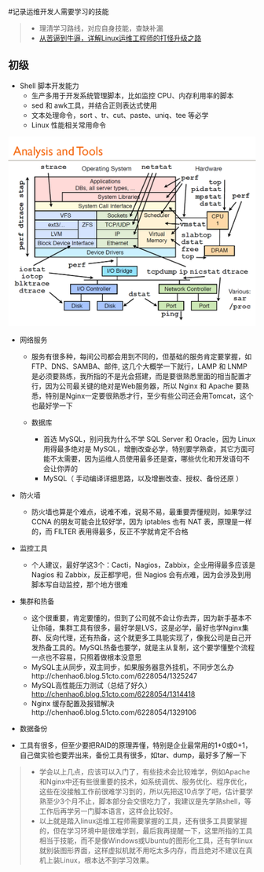 #记录运维开发人需要学习的技能

> * 理清学习路线，对应自身技能，查缺补漏
> * [从苦逼到牛逼，详解Linux运维工程师的打怪升级之路](http://www.yunweipai.com/archives/22629.html)

## 初级

* Shell 脚本开发能力
  * 生产多用于开发系统管理脚本，比如监控 CPU、内存利用率的脚本
  * sed 和 awk工具，并结合正则表达式使用
  * 文本处理命令，sort 、tr、cut、paste、uniq、tee 等必学
  * Linux 性能相关常用命令

![](./Linux/images/AnalysisAndTools.png)

* 网络服务
  * 服务有很多种，每间公司都会用到不同的，但基础的服务肯定要掌握，如 FTP、DNS、SAMBA、邮件, 这几个大概学一下就行，LAMP 和 LNMP 是必须要熟练，我所指的不是光会搭建，而是要很熟悉里面的相当配置才行，因为公司最关键的绝对是Web服务器，所以 Nginx 和 Apache 要熟悉，特别是Nginx一定要很熟悉才行，至少有些公司还会用Tomcat，这个也最好学一下
  
  * 数据库
    * 首选 MySQL，别问我为什么不学 SQL Server 和 Oracle，因为 Linux 用得最多绝对是 MySQL，增删改查必学，特别要学熟查，其它方面可能不太需要，因为运维人员使用最多还是查，哪些优化和开发语句不会让你弄的
    * MySQL（ 手动编译详细思路，以及增删改查、授权、备份还原 ）
    
* 防火墙
  * 防火墙也算是个难点，说难不难，说易不易，最重要弄懂规则，如果学过 CCNA 的朋友可能会比较好学，因为 iptables 也有 NAT 表，原理是一样的，而 FILTER 表用得最多，反正不学就肯定不合格
  
* 监控工具
  * 个人建议，最好学这3个：Cacti，Nagios，Zabbix，企业用得最多应该是 Nagios 和 Zabbix，反正都学吧，但 Nagios 会有点难，因为会涉及到用脚本写自动监控，那个地方很难
  
* 集群和热备
  * 这个很重要，肯定要懂的，但到了公司就不会让你去弄，因为新手基本不让你碰，集群工具有很多，最好学是LVS，这是必学，最好也学Nginx集群、反向代理，还有热备，这个就更多工具能实现了，像我公司是自己开发热备工具的。MySQL热备也要学，就是主从复制，这个要学懂整个流程一点也不容易，只照着做根本没意思
  * MySQL主从同步，双主同步，如果服务器意外挂机，不同步怎么办http://chenhao6.blog.51cto.com/6228054/1325247
  * MySQL高性能压力测试（总结了好久）http://chenhao6.blog.51cto.com/6228054/1314418
  * Nginx 缓存配置及报错解决http://chenhao6.blog.51cto.com/6228054/1329106
  
* 数据备份
 * 工具有很多，但至少要把RAID的原理弄懂，特别是企业最常用的1+0或0+1，自己做实验也要弄出来，备份工具有很多，如tar、dump，最好多了解一下
 
 > * 学会以上几点，应该可以入门了，有些技术会比较难学，例如Apache和Nginx中还有些很重要的技术，如系统调优、服务优化、程序优化，这些在没接触工作前很难学习到的，所以先把这10点学了吧，估计要学熟至少3个月不止，脚本部分会交很吃力了，我建议是先学熟shell，等工作后再学另一门脚本语言，这样会比较好。
> * 以上就是踏入linux运维工程师需要掌握的工具，还有很多工具要掌握的，但在学习环境中是很难学到，最后我再提醒一下，这里所指的工具相当于技能，而不是像Windows或Ubuntu的图形化工具，还有学linux就别装图形界面，这样虚拟机就不用吃太多内存，而且绝对不建议在真机上装Linux，根本达不到学习效果。

   

